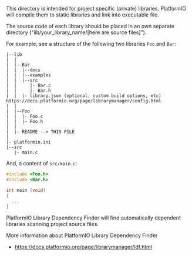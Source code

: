 
This directory is intended for project specific (private) libraries.
PlatformIO will compile them to static libraries and link into executable file.

The source code of each library should be placed in an own separate directory
("lib/your_library_name/[here are source files]").

For example, see a structure of the following two libraries `Foo` and `Bar`:

```
|--lib
|  |
|  |--Bar
|  |  |--docs
|  |  |--examples
|  |  |--src
|  |     |- Bar.c
|  |     |- Bar.h
|  |  |- library.json (optional, custom build options, etc) https://docs.platformio.org/page/librarymanager/config.html
|  |
|  |--Foo
|  |  |- Foo.c
|  |  |- Foo.h
|  |
|  |- README --> THIS FILE
|
|- platformio.ini
|--src
   |- main.c
```

And, a content of `src/main.c`:

```c++
#include <Foo.h>
#include <Bar.h>

int main (void)
{
  ...
}
```

PlatformIO Library Dependency Finder will find automatically dependent
libraries scanning project source files.

More information about PlatformIO Library Dependency Finder
- https://docs.platformio.org/page/librarymanager/ldf.html
